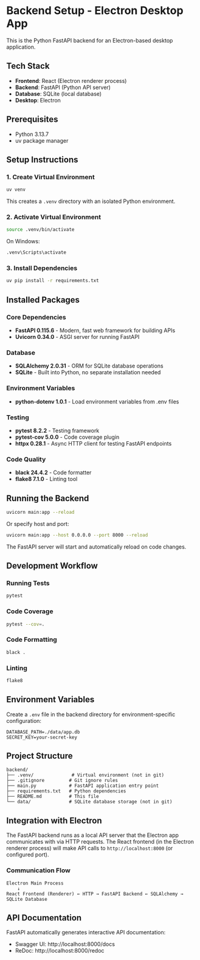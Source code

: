 # Backend Setup - Electron Desktop App

This is the Python FastAPI backend for an Electron-based desktop application.

## Tech Stack

- **Frontend**: React (Electron renderer process)
- **Backend**: FastAPI (Python API server)
- **Database**: SQLite (local database)
- **Desktop**: Electron

## Prerequisites

- Python 3.13.7
- uv package manager

## Setup Instructions

### 1. Create Virtual Environment

```bash
uv venv
```

This creates a `.venv` directory with an isolated Python environment.

### 2. Activate Virtual Environment

```bash
source .venv/bin/activate
```

On Windows:
```bash
.venv\Scripts\activate
```

### 3. Install Dependencies

```bash
uv pip install -r requirements.txt
```

## Installed Packages

### Core Dependencies
- **FastAPI 0.115.6** - Modern, fast web framework for building APIs
- **Uvicorn 0.34.0** - ASGI server for running FastAPI

### Database
- **SQLAlchemy 2.0.31** - ORM for SQLite database operations
- **SQLite** - Built into Python, no separate installation needed

### Environment Variables
- **python-dotenv 1.0.1** - Load environment variables from .env files

### Testing
- **pytest 8.2.2** - Testing framework
- **pytest-cov 5.0.0** - Code coverage plugin
- **httpx 0.28.1** - Async HTTP client for testing FastAPI endpoints

### Code Quality
- **black 24.4.2** - Code formatter
- **flake8 7.1.0** - Linting tool

## Running the Backend

```bash
uvicorn main:app --reload
```

Or specify host and port:

```bash
uvicorn main:app --host 0.0.0.0 --port 8000 --reload
```

The FastAPI server will start and automatically reload on code changes.

## Development Workflow

### Running Tests
```bash
pytest
```

### Code Coverage
```bash
pytest --cov=.
```

### Code Formatting
```bash
black .
```

### Linting
```bash
flake8
```

## Environment Variables

Create a `.env` file in the backend directory for environment-specific configuration:

```env
DATABASE_PATH=./data/app.db
SECRET_KEY=your-secret-key
```

## Project Structure

```
backend/
├── .venv/              # Virtual environment (not in git)
├── .gitignore         # Git ignore rules
├── main.py            # FastAPI application entry point
├── requirements.txt   # Python dependencies
├── README.md          # This file
└── data/              # SQLite database storage (not in git)
```

## Integration with Electron

The FastAPI backend runs as a local API server that the Electron app communicates with via HTTP requests. The React frontend (in the Electron renderer process) will make API calls to `http://localhost:8000` (or configured port).

### Communication Flow
```
Electron Main Process
    ↓
React Frontend (Renderer) ← HTTP → FastAPI Backend ← SQLAlchemy → SQLite Database
```

## API Documentation

FastAPI automatically generates interactive API documentation:
- Swagger UI: http://localhost:8000/docs
- ReDoc: http://localhost:8000/redoc
